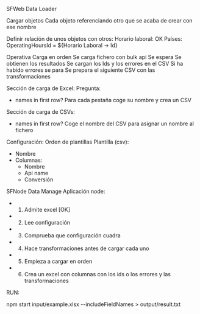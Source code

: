 SFWeb Data Loader

Cargar objetos
Cada objeto referenciando otro que se acaba de crear con ese nombre

Definir relación de unos objetos con otros:
Horario laboral: OK
Países: OperatingHoursId = ${Horario Laboral -> Id}

Operativa
Carga en orden
Se carga fichero con bulk api
Se espera
Se obtienen los resultados
Se cargan los Ids y los errores en el CSV
Si ha habido errores se para
Se prepara el siguiente CSV con las transformaciones

Sección de carga de Excel:
Pregunta:

- names in first row?
  Para cada pestaña coge su nombre y crea un CSV

Sección de carga de CSVs:

- names in first row?
  Coge el nombre del CSV para asignar un nombre al fichero

Configuración:
Orden de plantillas
Plantilla (csv):

- Nombre
- Columnas:
  - Nombre
  - Api name
  - Conversión

SFNode Data Manage
Aplicación node:

- 1. Admite excel [OK]
- 2. Lee configuración
- 3. Comprueba que configuración cuadra
- 4. Hace transformaciones antes de cargar cada uno
- 5. Empieza a cargar en orden
- 6. Crea un excel con columnas con los ids o los errores y las transformaciones

RUN:

npm start input/example.xlsx --includeFieldNames > output/result.txt
